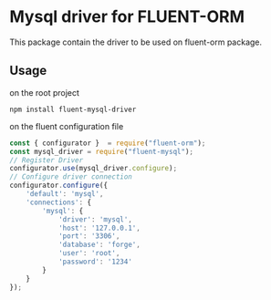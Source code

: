 # Mysql driver for FLUENT-ORM
This package contain the driver to be used on fluent-orm package.

## Usage
on the root project
```
npm install fluent-mysql-driver
```
on the fluent configuration file
```JavaScript
const { configurator }  = require("fluent-orm");
const mysql_driver = require("fluent-mysql");
// Register Driver
configurator.use(mysql_driver.configure);
// Configure driver connection
configurator.configure({
    'default': 'mysql',
    'connections': {
        'mysql': {
            'driver': 'mysql',
            'host': '127.0.0.1',
            'port': '3306',
            'database': 'forge',
            'user': 'root',
            'password': '1234'
        }
    }
});
```
